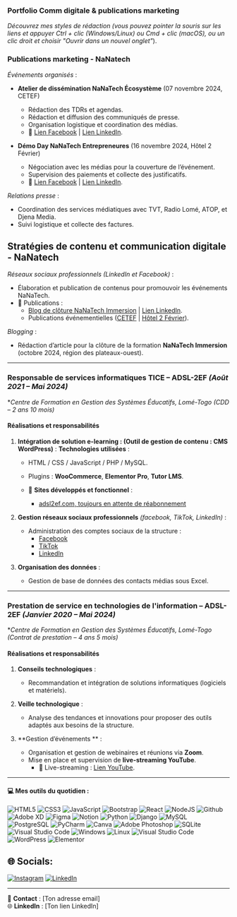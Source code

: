 
### Portfolio Comm digitale & publications marketing 
*Découvrez mes styles de rédaction (vous pouvez pointer la souris sur les liens et appuyer Ctrl + clic (Windows/Linux) ou Cmd + clic (macOS), ou un clic droit et choisir "Ouvrir dans un nouvel onglet"*).

### Publications marketing - NaNatech
*Événements organisés* :  
- **Atelier de dissémination NaNaTech Écosystème** (07 novembre 2024, CETEF)  
  - Rédaction des TDRs et agendas.  
  - Rédaction et diffusion des communiqués de presse.  
  - Organisation logistique et coordination des médias.  
  - 🔗 [Lien Facebook](https://www.facebook.com/share/p/9wXtNYeddQobTt1S/) | [Lien LinkedIn](https://urlr.me/K3csaN).
  
- **Démo Day NaNaTech Entrepreneures** (16 novembre 2024, Hôtel 2 Février)  
  - Négociation avec les médias pour la couverture de l’événement.  
  - Supervision des paiements et collecte des justificatifs.  
  - 🔗 [Lien Facebook](https://www.facebook.com/share/p/NYwiFsW1FsjKFSfc/) | [Lien LinkedIn](https://urlz.fr/t9kU).  

*Relations presse* :  
- Coordination des services médiatiques avec TVT, Radio Lomé, ATOP, et Djena Media.  
- Suivi logistique et collecte des factures.  

## Stratégies de contenu et communication digitale - NaNatech

*Réseaux sociaux professionnels (LinkedIn et Facebook)* :  
- Élaboration et publication de contenus pour promouvoir les événements NaNaTech.  
- 🔗 Publications :  
  - [Blog de clôture NaNaTech Immersion](https://www.facebook.com/share/p/b9yppEWPGzm8j4Zc/) | [Lien LinkedIn](https://urlz.fr/t9oA).  
  - Publications événementielles ([CETEF](https://www.facebook.com/share/p/9wXtNYeddQobTt1S/) | [Hôtel 2 Février](https://www.facebook.com/share/p/NYwiFsW1FsjKFSfc/)).  

*Blogging* :  
- Rédaction d’article pour la clôture de la formation **NaNaTech Immersion** (octobre 2024, région des plateaux-ouest).  

---

### **Responsable de services informatiques TICE – ADSL-2EF** *(Août 2021 – Mai 2024)*  
**Centre de Formation en Gestion des Systèmes Éducatifs, Lomé-Togo (CDD – 2 ans 10 mois)*  

#### **Réalisations et responsabilités**  
1. **Intégration de solution e-learning : (Outil de gestion de contenu : CMS WordPress)** :
   **Technologies utilisées** : 
     - HTML / CSS / JavaScript / PHP / MySQL.  
     - Plugins : **WooCommerce**, **Elementor Pro**, **Tutor LMS**.

   - 📌 **Sites développés et fonctionnel** :  
     - [adsl2ef.com, toujours en attente de réabonnement](http://www.adsl2ef.com)   

2. **Gestion réseaux sociaux professionnels**
   *(facebook, TikTok, LinkedIn)* :  
   - Administration des comptes sociaux de la structure :  
     - [Facebook](https://www.facebook.com/adsl.formation.tg/about_profile_transparency?locale=fr_FR)  
     - [TikTok](https://www.tiktok.com/@adsl2ef)  
     - [LinkedIn](https://www.linkedin.com/company/adsl-2ef/?originalSubdomain=tg)  

5. **Organisation des données** :  
   - Gestion de base de données des contacts médias sous Excel.
---

### **Prestation de service en technologies de l'information – ADSL-2EF** *(Janvier 2020 – Mai 2024)*  
**Centre de Formation en Gestion des Systèmes Éducatifs, Lomé-Togo (Contrat de prestation – 4 ans 5 mois)*  

#### **Réalisations et responsabilités**  
1. **Conseils technologiques** :  
   - Recommandation et intégration de solutions informatiques (logiciels et matériels).  

2. **Veille technologique** :  
   - Analyse des tendances et innovations pour proposer des outils adaptés aux besoins de la structure.  

3. **Gestion d’événements ** :  
   - Organisation et gestion de webinaires et réunions via **Zoom**.  
   - Mise en place et supervision de **live-streaming YouTube**.  
     - 📌 Live-streaming : [Lien YouTube](https://www.youtube.com/live/bS4ezBMKE_I?si=vMh8mqlw4-PU5LHK).  



---

#### 💻 Mes outils du quotidien :
![HTML5](https://img.shields.io/badge/html5-%23E34F26.svg?style=flat&logo=html5&logoColor=white) ![CSS3](https://img.shields.io/badge/css3-%231572B6.svg?style=flat&logo=css3&logoColor=white) ![JavaScript](https://img.shields.io/badge/javascript-%23323330.svg?style=flat&logo=javascript&logoColor=%23F7DF1E) ![Bootstrap](https://img.shields.io/badge/bootstrap-%23563D7C.svg?style=flat&logo=bootstrap&logoColor=white) ![React](https://img.shields.io/badge/react-%2320232a.svg?style=flat&logo=react&logoColor=%2361DAFB) ![NodeJS](https://img.shields.io/badge/node.js-6DA55F?style=flat&logo=node.js&logoColor=white) 
![Github](https://img.shields.io/badge/Github-6DA55F?style=flat&logo=githubs&logoColor=white) 
![Adobe XD](https://img.shields.io/badge/Adobe%20XD-470137?style=flat&logo=Adobe%20XD&logoColor=#FF61F6) 	![Figma](https://img.shields.io/badge/figma-%23F24E1E.svg?style=flat&logo=figma&logoColor=white) ![Notion](https://img.shields.io/badge/Notion-%23000000.svg?style=flat&logo=notion&logoColor=white) ![Python](https://img.shields.io/badge/Python-%2314354C.svg?style=flat&logo=python&logoColor=white) 
![Django](https://img.shields.io/badge/Django-%23092E20.svg?style=flat&logo=django&logoColor=white) 
![MySQL](https://img.shields.io/badge/MySQL-%2300f.svg?style=flat&logo=mysql&logoColor=white) 
![PostgreSQL](https://img.shields.io/badge/PostgreSQL-%23316192.svg?style=flat&logo=postgresql&logoColor=white)
![PyCharm](https://img.shields.io/badge/PyCharm-%23000000.svg?style=flat&logo=pycharm&logoColor=white)
![Canva](https://img.shields.io/badge/Canva-%2300C4CC.svg?style=flat&logo=canva&logoColor=white)
![Adobe Photoshop](https://img.shields.io/badge/Adobe%20Photoshop-%2331A8FF.svg?style=flat&logo=adobephotoshop&logoColor=white)
![SQLite](https://img.shields.io/badge/SQLite-%2307405e.svg?style=flat&logo=sqlite&logoColor=white)
![Visual Studio Code](https://img.shields.io/badge/Visual%20Studio%20Code-%23007ACC.svg?style=flat&logo=visualstudiocode&logoColor=white) 
![Windows](https://img.shields.io/badge/Windows-%230078D6.svg?style=flat&logo=windows&logoColor=white) 
![Linux](https://img.shields.io/badge/Linux-%23FCC624.svg?style=flat&logo=linux&logoColor=black) 
![Visual Studio Code](https://img.shields.io/badge/Visual%20Studio%20Code-%23007ACC.svg?style=flat&logo=visual-studio-code&logoColor=white) 
![WordPress](https://img.shields.io/badge/WordPress-%230078D6.svg?style=flat&logo=wordpress&logoColor=white) 
![Elementor](https://img.shields.io/badge/Elementor-%230078D6.svg?style=flat&logo=elementor&logoColor=white)


## 🌐 Socials:
[![Instagram](https://img.shields.io/badge/Instagram-%23E4405F.svg?logo=Instagram&logoColor=white)](https://instagram.com/fortune_tg) [![LinkedIn](https://img.shields.io/badge/LinkedIn-%230077B5.svg?logo=linkedin&logoColor=white)](https://linkedin.com/in/FortuneAdjagba) 

---
📧 **Contact** : [Ton adresse email]  
🌐 **LinkedIn** : [Ton lien LinkedIn]  
